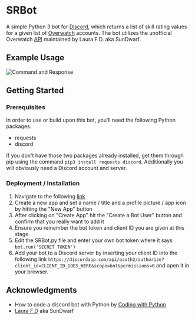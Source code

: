 # SRBot
A simple Python 3 bot for [Discord](https://discordapp.com/), which returns a list of skill rating values for a given list of [Overwatch](https://playoverwatch.com/en-us/) accounts. The bot utilizes the unofficial Overwatch [API](https://github.com/SunDwarf/OWAPI/blob/master/api.md) maintained by Laura F.D. aka SunDwarf.
## Example Usage
![Command and Response](https://i.imgur.com/mJG59kd.png)
## Getting Started
### Prerequisites
In order to use or build upon this bot, you'll need the following Python packages:
- requests
- discord

If you don't have those two packages already installed, get them through pip using the command
`pip3 install requests discord`. Additionally you will obviously need a Discord account and server.
### Deployment / Installation
1. Navigate to the following [link](https://discordapp.com/developers/applications/me)
2. Create a new app and set a name / title and a profile picture / app icon by hitting the "New App" button
3. After clicking on "Create App" hit the "Create a Bot User" button and confirm that you really want to add it
4. Ensure you remember the bot token and client ID you are given at this stage
5. Edit the SRBot.py file and enter your own bot token where it says `bot.run('SECRET TOKEN')`
6. Add your bot to a Discord server by inserting your client ID into the following link `https://discordapp.com/api/oauth2/authorize?client_id=CLIENT_ID_GOES_HERE&scope=bot&permissions=0` and open it in your browser.
## Acknowledgments
- How to code a discord bot with Python by [Coding with Python](https://writinginpython.wordpress.com/2017/04/01/how-to-code-a-discord-bot-with-python-part-1/)
- [Laura F.D](https://github.com/SunDwarf/OWAPI) aka SunDwarf
